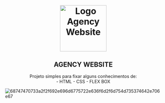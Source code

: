 <h1 align="center">
    <img width="150px" alt="Logo Agency Website" src="https://user-images.githubusercontent.com/57417305/79582413-1abef180-80a2-11ea-98a1-af433fa5878a.png" />
</h1>

<h2 align="center">
    AGENCY WEBSITE
</h2>

<p align="center">
    Projeto simples para fixar alguns conhecimentos de:</br>
    - HTML
    - CSS 
    - FLEX BOX
</p>

![68747470733a2f2f692e696d6775722e636f6d2f6d754d735374642e706e67](https://user-images.githubusercontent.com/57417305/79582340-01b64080-80a2-11ea-97ff-6704d6bf6deb.png)

